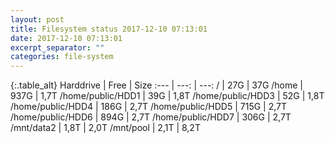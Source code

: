 ```yaml
---
layout: post
title: Filesystem status 2017-12-10 07:13:01
date: 2017-12-10 07:13:01
excerpt_separator: ""
categories: file-system
---
```

{:.table_alt}
Harddrive | Free | Size
:--- | ---: | ---:
/ | 27G | 37G
/home | 937G | 1,7T
/home/public/HDD1 | 39G | 1,8T
/home/public/HDD3 | 52G | 1,8T
/home/public/HDD4 | 186G | 2,7T
/home/public/HDD5 | 715G | 2,7T
/home/public/HDD6 | 894G | 2,7T
/home/public/HDD7 | 306G | 2,7T
/mnt/data2 | 1,8T | 2,0T
/mnt/pool | 2,1T | 8,2T
